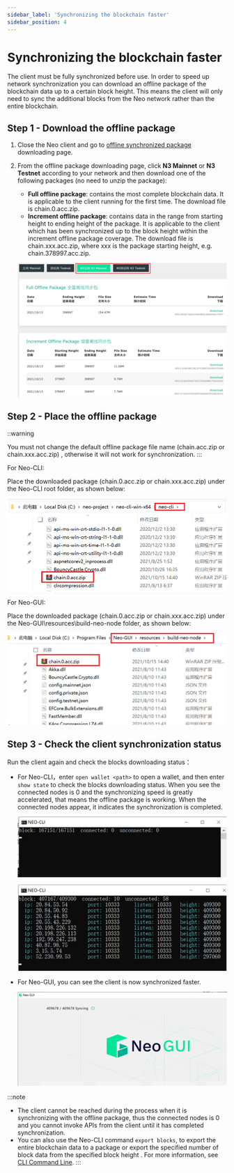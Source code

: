 ```yaml
---
sidebar_label: 'Synchronizing the blockchain faster'
sidebar_position: 4
---
```

# Synchronizing the blockchain faster

The client must be fully synchronized before use. In order to speed up network synchronization you can download an offline package of the blockchain data up to a certain block height. This means the client will only need to sync the additional blocks from the Neo network rather than the entire blockchain.

## Step 1 - Download the offline package

1. Close the Neo client and go to [offline synchronized package](https://sync.ngd.network/) downloading page.

2. From the offline package downloading page, click **N3 Mainnet** or **N3 Testnet** according to your network and then download one of the following packages (no need to unzip the package):

   - **Full offline package**: contains the most complete blockchain data. It is applicable to the client running for the first time. The download file is chain.0.acc.zip.
   - **Increment offline package**: contains data in the range from starting height to ending height of the package. It is applicable to the client which has been synchronized up to the block height within the increment offline package coverage. The download file is chain.xxx.acc.zip, where xxx is the package starting height, e.g. chain.378997.acc.zip.

   ![](./assets/sync_01.png)

## Step 2 - Place the offline package

::warning

You must not change the default offline package file name (chain.acc.zip or chain.xxx.acc.zip) , otherwise it will not work for synchronization.
:::

For Neo-CLI:

Place the downloaded package (chain.0.acc.zip or chain.xxx.acc.zip) under the Neo-CLI root folder, as shown below:

![](./assets/sync_02.png)

For Neo-GUI:

Place the downloaded package (chain.0.acc.zip or chain.xxx.acc.zip) under the Neo-GUI\resources\build-neo-node folder, as shown below:

![](./assets/sync_05.png)

## Step 3 - Check the client synchronization status

Run the client again and check the blocks downloading status：

- For Neo-CLI，enter `open wallet <path>` to open a wallet, and then enter `show state` to check the blocks downloading status. When you see the connected nodes is 0 and the synchronizing speed is greatly accelerated, that means the offline package is working. When the connected nodes appear, it indicates the synchronization is completed.

  ![](./assets/sync_03.png)

  ![](./assets/sync_04.png)

- For Neo-GUI, you can see the client is now synchronized faster. 

  ![](./assets/sync_06.png)

:::note

- The client cannot be reached during the process when it is synchronizing with the offline package, thus the connected nodes is 0 and you cannot invoke APIs from the client until it has completed synchronization.
- You can also use the Neo-CLI command `export blocks`, to export the entire blockchain data to a package or export the specified number of block data from the specified block height . For more information, see [CLI Command Line](cli/cli.md).
:::